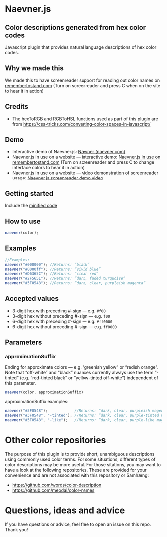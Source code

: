 # Naevner.js
 ## Color descriptions generated from hex color codes
 Javascript plugin that provides natural language descriptions of hex color codes.
 
 ## Why we made this
 We made this to have screenreader support for reading out color names on [remembertostand.com](https://remembertostand.com/) (Turn on screenreader and press C when on the site to hear it in action)
 
 ## Credits
 * The hexToRGB and RGBToHSL functions used as part of this plugin are from https://css-tricks.com/converting-color-spaces-in-javascript/
 
 ## Demo
 * Interactive demo of Naevner.js: [Nævner (naevner.com)](https://naevner.com/)
 * Naevner.js in use on a website — interactive demo: [Naevner.js in use on remembertostand.com](https://remembertostand.com/) (Turn on screenreader and press C to change interface colors to hear it in action)
 * Naevner.js in use on a website — video demonstration of screenreader usage: [Naevner.js screenreader demo video](https://youtu.be/8kn6D_BuHYg)
 
 ## Getting started
 Include the [minified code](https://github.com/samhaeng/naevner/blob/main/naevner-min.js)
 
 ## How to use
 ```javascript
 naevner(color);
 ```
 
 ## Examples
 ```javascript
 //Examples:
 naevner("#000000"); //Returns: “black”
 naevner("#0000ff"); //Returns: “vivid blue”
 naevner("#D6365C"); //Returns: “clear red”
 naevner("#2F5651"); //Returns: “dark, faded turquoise”
 naevner("#3F0548"); //Returns: “dark, clear, purpleish magenta”
 ```
 ## Accepted values
 * 3-digit hex with preceding #-sign — e.g. `#f00`
 * 3-digit hex without preceding #-sign — e.g. `f00`
 * 6-digit hex with preceding #-sign — e.g. `#ff0000`
 * 6-digit hex without preceding #-sign — e.g. `ff0000`

 ## Parameters
  ### approximationSuffix
  
  Ending for approximate colors — e.g. “greenish yellow” or “redish orange". Note that “off-white” and “black” nuances currently always use the term “-tinted” (e.g. “red-tinted black” or “yellow-tinted off-white”) independent of this parameter.
  ```javascript
  naevner(color, approximationSuffix);
  ```

  approximationSuffix examples:
  ```javascript
  naevner("#3F0548");            //Returns: “dark, clear, purpleish magenta”
  naevner("#3F0548", "-tinted"); //Returns: “dark, clear, purple-tinted magenta”
  naevner("#3F0548", "-like");   //Returns: “dark, clear, purple-like magenta”
  ```

 # Other color repositories
 The purpose of this plugin is to provide short, unambiguous descriptions using commonly used color terms. For some situations, different types of color descriptions may be more useful. For those sitations, you may want to have a look at the following repositories. These are provided for your convenience and are not associated with this repository or Samhæng:
 * https://github.com/words/color-description
 * https://github.com/meodai/color-names
 
 
 # Questions, ideas and advice
 If you have questions or advice, feel free to open an issue on this repo. Thank you!
